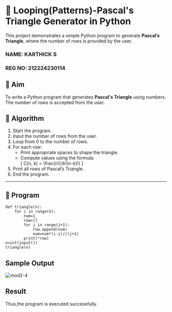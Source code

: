 # 🔺 Looping(Patterns)-Pascal's Triangle Generator in Python

This project demonstrates a simple Python program to generate **Pascal’s Triangle**, where the number of rows is provided by the user.

### NAME: KARTHICK S
### REG NO: 212224230114

## 🎯 Aim

To write a Python program that generates **Pascal's Triangle** using numbers. The number of rows is accepted from the user.



## 🧠 Algorithm

1. Start the program.
2. Input the number of rows from the user.
3. Loop from 0 to the number of rows.
4. For each row:
   - Print appropriate spaces to shape the triangle.
   - Compute values using the formula:  
     \[
     C(n, k) = \frac{n!}{k!(n-k)!}
     \]
5. Print all rows of Pascal’s Triangle.
6. End the program.

---

## 🧪 Program
```
def triangle(n):
    for i in range(n):
        num=1
        row=[]
        for j in range(i+1):
            row.append(num)
            num=num*(i-j)//(j+1)
        print(*row)
n=int(input())
triangle(n)
```

## Sample Output
![mod2-4](https://github.com/user-attachments/assets/2881d637-465c-4e5d-a686-378b6423fb0a)

## Result
Thus,the program is executed successfully.
